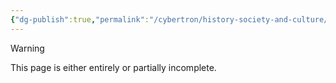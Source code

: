```yaml
---
{"dg-publish":true,"permalink":"/cybertron/history-society-and-culture/history/cybertronian-unification/"}
---
```

  
>[!warning] 
>This page is either entirely or partially incomplete. 

